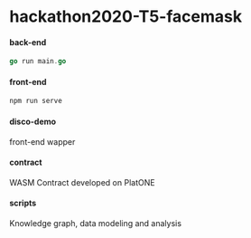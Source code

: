 # hackathon2020-T5-facemask

#### back-end
``` go
go run main.go 
``` 

#### front-end
``` go
npm run serve
``` 

#### disco-demo
front-end wapper

#### contract
WASM Contract developed on PlatONE

#### scripts
Knowledge graph, data modeling and analysis